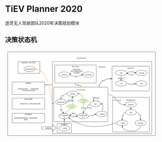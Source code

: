 # TiEV Planner 2020
途灵无人驾驶团队2020年决策规划模块

## 决策状态机

![TiEV FSM](doc/TiEV_FSM.jpg "TiEV Decision State Machine")

